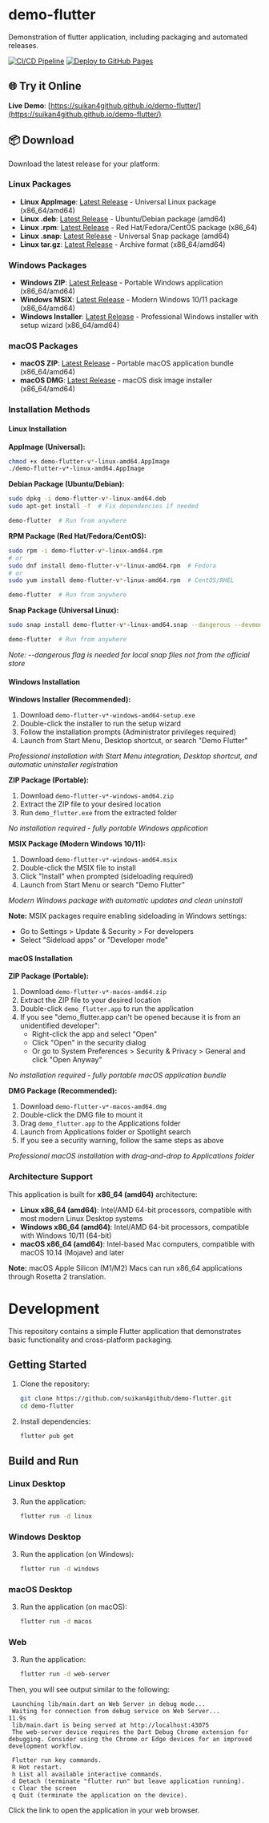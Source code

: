 # demo-flutter
Demonstration of flutter application, including packaging and automated releases.

[![CI/CD Pipeline](https://github.com/suikan4github/demo-flutter/actions/workflows/ci.yml/badge.svg)](https://github.com/suikan4github/demo-flutter/actions/workflows/ci.yml)
[![Deploy to GitHub Pages](https://github.com/suikan4github/demo-flutter/actions/workflows/deploy-pages.yml/badge.svg)](https://github.com/suikan4github/demo-flutter/actions/workflows/deploy-pages.yml)

## 🌐 Try it Online
**Live Demo**: [https://suikan4github.github.io/demo-flutter/](https://suikan4github.github.io/demo-flutter/)

## 📦 Download
Download the latest release for your platform:

### Linux Packages
- **Linux AppImage**: [Latest Release](https://github.com/suikan4github/demo-flutter/releases/latest) - Universal Linux package (x86_64/amd64)
- **Linux .deb**: [Latest Release](https://github.com/suikan4github/demo-flutter/releases/latest) - Ubuntu/Debian package (amd64)
- **Linux .rpm**: [Latest Release](https://github.com/suikan4github/demo-flutter/releases/latest) - Red Hat/Fedora/CentOS package (x86_64)
- **Linux .snap**: [Latest Release](https://github.com/suikan4github/demo-flutter/releases/latest) - Universal Snap package (amd64)
- **Linux tar.gz**: [Latest Release](https://github.com/suikan4github/demo-flutter/releases/latest) - Archive format (x86_64/amd64)

### Windows Packages
- **Windows ZIP**: [Latest Release](https://github.com/suikan4github/demo-flutter/releases/latest) - Portable Windows application (x86_64/amd64)
- **Windows MSIX**: [Latest Release](https://github.com/suikan4github/demo-flutter/releases/latest) - Modern Windows 10/11 package (x86_64/amd64)
- **Windows Installer**: [Latest Release](https://github.com/suikan4github/demo-flutter/releases/latest) - Professional Windows installer with setup wizard (x86_64/amd64)

### macOS Packages
- **macOS ZIP**: [Latest Release](https://github.com/suikan4github/demo-flutter/releases/latest) - Portable macOS application bundle (x86_64/amd64)
- **macOS DMG**: [Latest Release](https://github.com/suikan4github/demo-flutter/releases/latest) - macOS disk image installer (x86_64/amd64)

### Installation Methods

#### Linux Installation

**AppImage (Universal):**
```bash
chmod +x demo-flutter-v*-linux-amd64.AppImage
./demo-flutter-v*-linux-amd64.AppImage
```

**Debian Package (Ubuntu/Debian):**
```bash
sudo dpkg -i demo-flutter-v*-linux-amd64.deb
sudo apt-get install -f  # Fix dependencies if needed

demo-flutter  # Run from anywhere
```

**RPM Package (Red Hat/Fedora/CentOS):**
```bash
sudo rpm -i demo-flutter-v*-linux-amd64.rpm
# or
sudo dnf install demo-flutter-v*-linux-amd64.rpm  # Fedora
# or  
sudo yum install demo-flutter-v*-linux-amd64.rpm  # CentOS/RHEL

demo-flutter  # Run from anywhere
```

**Snap Package (Universal Linux):**
```bash
sudo snap install demo-flutter-v*-linux-amd64.snap --dangerous --devmode

demo-flutter  # Run from anywhere
```
*Note: --dangerous flag is needed for local snap files not from the official store*

#### Windows Installation

**Windows Installer (Recommended):**
1. Download `demo-flutter-v*-windows-amd64-setup.exe`
2. Double-click the installer to run the setup wizard
3. Follow the installation prompts (Administrator privileges required)
4. Launch from Start Menu, Desktop shortcut, or search "Demo Flutter"

*Professional installation with Start Menu integration, Desktop shortcut, and automatic uninstaller registration*

**ZIP Package (Portable):**
1. Download `demo-flutter-v*-windows-amd64.zip`
2. Extract the ZIP file to your desired location
3. Run `demo_flutter.exe` from the extracted folder

*No installation required - fully portable Windows application*

**MSIX Package (Modern Windows 10/11):**
1. Download `demo-flutter-v*-windows-amd64.msix`
2. Double-click the MSIX file to install
3. Click "Install" when prompted (sideloading required)
4. Launch from Start Menu or search "Demo Flutter"

*Modern Windows package with automatic updates and clean uninstall*

**Note:** MSIX packages require enabling sideloading in Windows settings:
- Go to Settings > Update & Security > For developers
- Select "Sideload apps" or "Developer mode"

#### macOS Installation

**ZIP Package (Portable):**
1. Download `demo-flutter-v*-macos-amd64.zip`
2. Extract the ZIP file to your desired location
3. Double-click `demo_flutter.app` to run the application
4. If you see "demo_flutter.app can't be opened because it is from an unidentified developer":
   - Right-click the app and select "Open"
   - Click "Open" in the security dialog
   - Or go to System Preferences > Security & Privacy > General and click "Open Anyway"

*No installation required - fully portable macOS application bundle*

**DMG Package (Recommended):**
1. Download `demo-flutter-v*-macos-amd64.dmg`
2. Double-click the DMG file to mount it
3. Drag `demo_flutter.app` to the Applications folder
4. Launch from Applications folder or Spotlight search
5. If you see a security warning, follow the same steps as above

*Professional macOS installation with drag-and-drop to Applications folder*

### Architecture Support
This application is built for **x86_64 (amd64)** architecture:
- **Linux x86_64 (amd64)**: Intel/AMD 64-bit processors, compatible with most modern Linux Desktop systems
- **Windows x86_64 (amd64)**: Intel/AMD 64-bit processors, compatible with Windows 10/11 (64-bit)
- **macOS x86_64 (amd64)**: Intel-based Mac computers, compatible with macOS 10.14 (Mojave) and later

**Note:** macOS Apple Silicon (M1/M2) Macs can run x86_64 applications through Rosetta 2 translation.

# Development

This repository contains a simple Flutter application that demonstrates basic functionality and cross-platform packaging.

## Getting Started

1. Clone the repository:
   ```bash
   git clone https://github.com/suikan4github/demo-flutter.git
   cd demo-flutter
   ```
2. Install dependencies:
   ```bash
   flutter pub get
   ```

## Build and Run

### Linux Desktop
3. Run the application:
   ```bash
   flutter run -d linux
   ```

### Windows Desktop
3. Run the application (on Windows):
   ```bash
   flutter run -d windows
   ```

### macOS Desktop
3. Run the application (on macOS):
   ```bash
   flutter run -d macos
   ```

### Web
3. Run the application:
   ```bash
   flutter run -d web-server
   ```
Then, you will see output similar to the following:

   ```
    Launching lib/main.dart on Web Server in debug mode...
    Waiting for connection from debug service on Web Server...         11.9s
    lib/main.dart is being served at http://localhost:43075
    The web-server device requires the Dart Debug Chrome extension for debugging. Consider using the Chrome or Edge devices for an improved development workflow.

    Flutter run key commands.
    R Hot restart.
    h List all available interactive commands.
    d Detach (terminate "flutter run" but leave application running).
    c Clear the screen
    q Quit (terminate the application on the device).
   ```
Click the link to open the application in your web browser.


